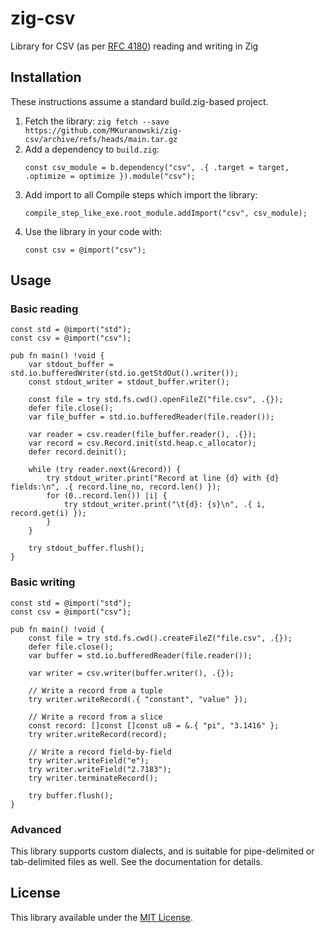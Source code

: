 zig-csv
=======

Library for CSV (as per [RFC 4180](https://www.rfc-editor.org/rfc/rfc4180)) reading and writing in Zig


Installation
------------

These instructions assume a standard build.zig-based project.

1. Fetch the library: `zig fetch --save https://github.com/MKuranowski/zig-csv/archive/refs/heads/main.tar.gz`
2. Add a dependency to `build.zig`:
    ```zig
    const csv_module = b.dependency("csv", .{ .target = target, .optimize = optimize }).module("csv");
    ```
3. Add import to all Compile steps which import the library:
    ```zig
    compile_step_like_exe.root_module.addImport("csv", csv_module);
    ```
4. Use the library in your code with:
    ```zig
    const csv = @import("csv");
    ```

Usage
-----

### Basic reading

```zig
const std = @import("std");
const csv = @import("csv");

pub fn main() !void {
    var stdout_buffer = std.io.bufferedWriter(std.io.getStdOut().writer());
    const stdout_writer = stdout_buffer.writer();

    const file = try std.fs.cwd().openFileZ("file.csv", .{});
    defer file.close();
    var file_buffer = std.io.bufferedReader(file.reader());

    var reader = csv.reader(file_buffer.reader(), .{});
    var record = csv.Record.init(std.heap.c_allocator);
    defer record.deinit();

    while (try reader.next(&record)) {
        try stdout_writer.print("Record at line {d} with {d} fields:\n", .{ record.line_no, record.len() });
        for (0..record.len()) |i| {
            try stdout_writer.print("\t{d}: {s}\n", .{ i, record.get(i) });
        }
    }

    try stdout_buffer.flush();
}
```

### Basic writing

```zig
const std = @import("std");
const csv = @import("csv");

pub fn main() !void {
    const file = try std.fs.cwd().createFileZ("file.csv", .{});
    defer file.close();
    var buffer = std.io.bufferedReader(file.reader());

    var writer = csv.writer(buffer.writer(), .{});

    // Write a record from a tuple
    try writer.writeRecord(.{ "constant", "value" });

    // Write a record from a slice
    const record: []const []const u8 = &.{ "pi", "3.1416" };
    try writer.writeRecord(record);

    // Write a record field-by-field
    try writer.writeField("e");
    try writer.writeField("2.7183");
    try writer.terminateRecord();

    try buffer.flush();
}
```

### Advanced

This library supports custom dialects, and is suitable for pipe-delimited or tab-delimited
files as well. See the documentation for details.

License
-------

This library available under the [MIT License](LICENSE).
